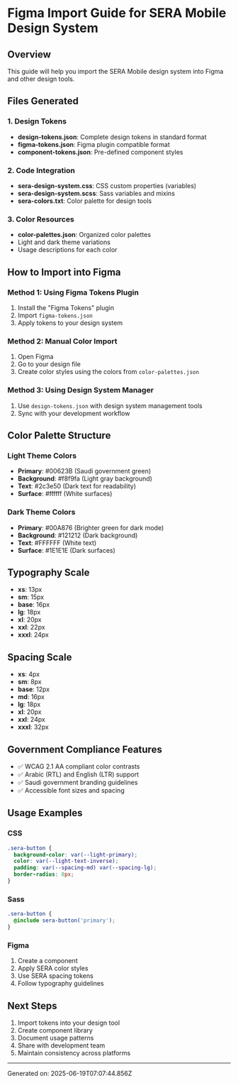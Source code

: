 # Figma Import Guide for SERA Mobile Design System

## Overview
This guide will help you import the SERA Mobile design system into Figma and other design tools.

## Files Generated

### 1. Design Tokens
- **design-tokens.json**: Complete design tokens in standard format
- **figma-tokens.json**: Figma plugin compatible format
- **component-tokens.json**: Pre-defined component styles

### 2. Code Integration
- **sera-design-system.css**: CSS custom properties (variables)
- **sera-design-system.scss**: Sass variables and mixins
- **sera-colors.txt**: Color palette for design tools

### 3. Color Resources
- **color-palettes.json**: Organized color palettes
- Light and dark theme variations
- Usage descriptions for each color

## How to Import into Figma

### Method 1: Using Figma Tokens Plugin
1. Install the "Figma Tokens" plugin
2. Import `figma-tokens.json`
3. Apply tokens to your design system

### Method 2: Manual Color Import
1. Open Figma
2. Go to your design file
3. Create color styles using the colors from `color-palettes.json`

### Method 3: Using Design System Manager
1. Use `design-tokens.json` with design system management tools
2. Sync with your development workflow

## Color Palette Structure

### Light Theme Colors
- **Primary**: #00623B (Saudi government green)
- **Background**: #f8f9fa (Light gray background)
- **Text**: #2c3e50 (Dark text for readability)
- **Surface**: #ffffff (White surfaces)

### Dark Theme Colors
- **Primary**: #00A876 (Brighter green for dark mode)
- **Background**: #121212 (Dark background)
- **Text**: #FFFFFF (White text)
- **Surface**: #1E1E1E (Dark surfaces)

## Typography Scale
- **xs**: 13px
- **sm**: 15px
- **base**: 16px
- **lg**: 18px
- **xl**: 20px
- **xxl**: 22px
- **xxxl**: 24px

## Spacing Scale
- **xs**: 4px
- **sm**: 8px
- **base**: 12px
- **md**: 16px
- **lg**: 18px
- **xl**: 20px
- **xxl**: 24px
- **xxxl**: 32px

## Government Compliance Features
- ✅ WCAG 2.1 AA compliant color contrasts
- ✅ Arabic (RTL) and English (LTR) support
- ✅ Saudi government branding guidelines
- ✅ Accessible font sizes and spacing

## Usage Examples

### CSS
```css
.sera-button {
  background-color: var(--light-primary);
  color: var(--light-text-inverse);
  padding: var(--spacing-md) var(--spacing-lg);
  border-radius: 8px;
}
```

### Sass
```scss
.sera-button {
  @include sera-button('primary');
}
```

### Figma
1. Create a component
2. Apply SERA color styles
3. Use SERA spacing tokens
4. Follow typography guidelines

## Next Steps
1. Import tokens into your design tool
2. Create component library
3. Document usage patterns
4. Share with development team
5. Maintain consistency across platforms

---
Generated on: 2025-06-19T07:07:44.856Z
